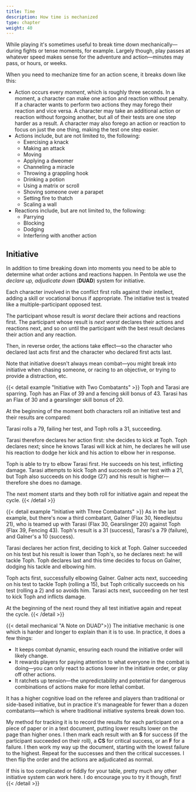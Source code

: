 ```yaml
---
title: Time
description: How time is mechanized
type: chapter
weight: 40
---
```


While playing it's sometimes useful to break time down mechanically—during fights or tense moments, for example.
Largely though, play passes at whatever speed makes sense for the adventure and action—minutes may pass, or hours, or weeks.

When you need to mechanize time for an action scene, it breaks down like this:

- Action occurs every _moment_, which is roughly three seconds.
  In a moment, a character can make one action and reaction without penalty.
  If a character wants to perform two actions they may forego their reaction and vice versa.
  A character may take an additional action or reaction without forgoing another, but all of their tests are one step harder as a result.
  A character may also forego an action or reaction to focus on just the one thing, making the test one step easier.
- Actions include, but are not limited to, the following:
  - Exercising a knack
  - Making an attack
  - Moving
  - Applying a dweomer
  - Channeling a miracle
  - Throwing a grappling hook
  - Drinking a potion
  - Using a matrix or scroll
  - Shoving someone over a parapet
  - Setting fire to thatch
  - Scaling a wall
- Reactions include, but are not limited to, the following:
  - Parrying
  - Blocking
  - Dodging
  - Interfering with another action

## Initiative

In addition to time breaking down into moments you need to be able to determine what order actions and reactions happen.
In Pentola we use the _declare up, adjudicate down_ (**DUAD**) system for initiative.

Each character involved in the conflict first rolls against their intellect, adding a skill or vocational bonus if appropriate.
The initiative test is treated like a multiple-participant opposed test.

The participant whose result is _worst_ declare their actions and reactions first.
The participant whose result is _next worst_ declares their actions and reactions next, and so on until the participant with the best result declares their action and any reaction.

Then, in reverse order, the actions take effect—so the character who declared last acts first and the character who declared first acts last.

Note that initiative doesn't always mean combat—you might break into initiative when chasing someone, or racing to an objective, or trying to provide a distraction, etc.

{{< detail example "Initiative with Two Combatants" >}}
Toph and Tarasi are sparring.
Toph has an Flax of 39 and a fencing skill bonus of 43.
Tarasi has an Flax of 30 and a gearslinger skill bonus of 20.

At the beginning of the moment both characters roll an initiative test and their results are compared:

Tarasi rolls a 79, failing her test, and Toph rolls a 31, succeeding.

Tarasi therefore declares her action first: she decides to kick at Toph.
Toph declares next; since he knows Tarasi will kick at him, he declares he will use his reaction to dodge her kick and his action to elbow her in response.

Toph is able to try to elbow Tarasi first.
He succeeds on his test, inflicting damage.
Tarasi attempts to kick Toph and succeeds on her test with a 21, but Toph also succeeds on his dodge (27) and his result is higher—therefore she does no damage.

The next moment starts and they both roll for initiative again and repeat the cycle.
{{< /detail >}}

{{< detail example "Initiative with Three Combatants" >}}
As in the last example, but there's now a third combatant, Galner (Flax 30, Needlejutsu 21), who is teamed up with Tarasi (Flax 30, Gearslinger 20) against Toph (Flax 39, Fencing 43).
Toph's result is a 31 (success), Tarasi's a 79 (failure), and Galner's a 10 (success).

Tarasi declares her action first, deciding to kick at Toph.
Galner succeeded on his test but his result is lower than Toph's, so he declares next: he will tackle Toph.
Toph declares last and this time decides to focus on Galner, dodging his tackle and elbowing him.

Toph acts first, successfully elbowing Galner.
Galner acts next, succeeding on his test to tackle Toph (rolling a 15), but Toph critically succeeds on his test (rolling a 2) and so avoids him.
Tarasi acts next, succeeding on her test to kick Toph and inflicts damage.

At the beginning of the next round they all test initiative again and repeat the cycle.
{{< /detail >}}

{{< detail mechanical "A Note on DUAD">}}
The initiative mechanic is one which is harder and longer to explain than it is to use.
In practice, it does a few things:

- It keeps combat dynamic, ensuring each round the initiative order will likely change.
- It rewards players for paying attention to what everyone in the combat is doing—you can only react to actions lower in the initiative order, or play off other actions.
- It ratchets up tension—the unpredictability and potential for dangerous combinations of actions make for more lethal combat.

It has a higher cognitive load on the referee and players than traditional or side-based initiative, but in practice it's manageable for fewer than a dozen combatants—which is where traditional initiative systems break down too.

My method for tracking it is to record the results for each participant on a piece of paper or in a text document, putting lower results lower on the page than higher ones.
I then mark each result with an **S** for success (if the participant succeeded on their roll), a **CS** for critical success, or an **F** for a failure.
I then work my way up the document, starting with the lowest failure to the highest.
Repeat for the successes and then the critical successes.
I then flip the order and the actions are adjudicated as normal.

If this is too complicated or fiddly for your table, pretty much any other initiative system can work here.
I do encourage you to try it though, first!
{{< /detail >}}
